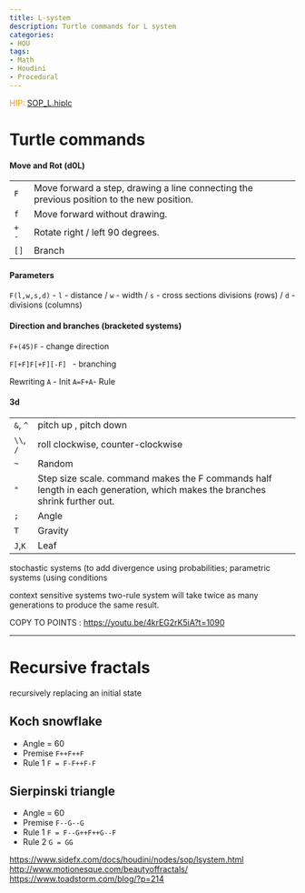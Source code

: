 ```yaml
---
title: L-system
description: Turtle commands for L system
categories:
- HOU
tags:
- Math
- Houdini
- Procedural
---
```



<span style="color: #F09900"> HIP:</span> [SOP_L.hiplc](/srs/hip/SOP_L.hiplc)

# Turtle commands
#### Move and Rot (d0L)
|||
|---|---|
`F`| Move forward a step, drawing a line connecting the previous position to the new position.  
`f`| Move forward without drawing.  
`+` `-` | Rotate right / left 90  degrees.  
`[]` |  Branch


#### Parameters
`F(l,w,s,d)` - `l` - distance / `w` - width / `s` - cross sections divisions (rows) / `d` - divisions (columns)   

#### Direction and branches  (bracketed systems)
`F+(45)F` - change direction   

`F[+F]F[+F][-F] ` - branching  

Rewriting
`A` - Init
`A=F+A`-  Rule
#### 3d

|||
|---|---|
`&`, `^` | pitch up , pitch down  
`\\`, `/`| roll clockwise, counter-clockwise  
`~` | Random   
`"` | Step size scale. command makes the F commands half length in each generation, which makes the branches shrink further out.  
`;` | Angle
`T` | Gravity
`J`,`K`| Leaf

stochastic systems (to add divergence using probabilities;
parametric systems (using conditions

context sensitive systems
two-rule system will take twice as many generations to produce the same result.


COPY TO POINTS : https://youtu.be/4krEG2rK5iA?t=1090

---

# Recursive fractals
recursively replacing an initial state

## Koch snowflake
- Angle = 60   
- Premise `F++F++F`    
- Rule 1 `F = F-F++F-F`  

## Sierpinski triangle
- Angle = 60  
- Premise `F--G--G`  
- Rule 1 `F = F--G++F++G--F`  
- Rule 2 `G = GG`  

https://www.sidefx.com/docs/houdini/nodes/sop/lsystem.html  
http://www.motionesque.com/beautyoffractals/  
https://www.toadstorm.com/blog/?p=214  
